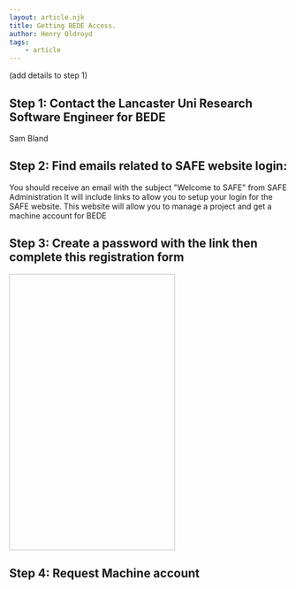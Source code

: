 ```yaml
---
layout: article.njk
title: Getting BEDE Access. 
author: Henry Oldroyd
tags:
    - article
---
```


(add details to step 1)
## Step 1: Contact the Lancaster Uni Research Software Engineer for BEDE
Sam Bland 

## Step 2: Find emails related to SAFE website login:
You should receive an email with the subject "Welcome to SAFE" from SAFE Administration 
It will include links to allow you to setup your login for the SAFE website. This website will allow you to manage a project and get a machine account for BEDE

## Step 3: Create a password with the link then complete this registration form
<img width=300px height=500px href="/assets/img/BEDE%20images/blank_registration_form.png">

## Step 4: Request Machine account